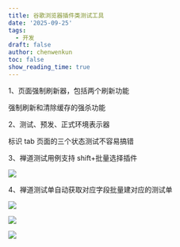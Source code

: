 ```yaml
---
title: 谷歌浏览器插件类测试工具
date: '2025-09-25'
tags:
  - 开发
draft: false
author: chenwenkun
toc: false
show_reading_time: true
---
```

1、页面强制刷新器，包括两个刷新功能

强制刷新和清除缓存的强杀功能

2、测试、预发、正式环境表示器

标识 tab 页面的三个状态测试不容易搞错

3、禅道测试用例支持 shift+批量选择插件

![](https://prod-files-secure.s3.us-west-2.amazonaws.com/c205fb54-92b2-4987-8be3-972b67d27acc/7ca8990d-2ef0-4ad6-8256-c807dbb8b3d5/image.png?X-Amz-Algorithm=AWS4-HMAC-SHA256&X-Amz-Content-Sha256=UNSIGNED-PAYLOAD&X-Amz-Credential=ASIAZI2LB4662SZLUR34%2F20251029%2Fus-west-2%2Fs3%2Faws4_request&X-Amz-Date=20251029T122239Z&X-Amz-Expires=3600&X-Amz-Security-Token=IQoJb3JpZ2luX2VjEBwaCXVzLXdlc3QtMiJGMEQCIDVmOzrYXRngqLt%2F7q4DJBxeQNxfz1720kdyrdKxsY59AiBwD0wQPjznF05kDBWJBp1Mu%2Bf93hEhsAtCBCDn9Jo5diqIBAjV%2F%2F%2F%2F%2F%2F%2F%2F%2F%2F8BEAAaDDYzNzQyMzE4MzgwNSIM1QW%2B1Aebrn%2Fql%2FDXKtwDYy4K%2BTLbh4nyB%2FDojOrK5yICFGHmcZj%2BOwgbgeizHrrf1TEbU%2BRokSqA4ZQ%2FUHpHLVmyujx2RFNAa2YjHKKex31g0Mxbv1Yq%2FgpYcTeHiHtkswcW9o6O9fxkozpZVb46MxqCqbfJyfycv5MjIGMFlcmNSvR4sybL8u6rcnq%2B2FwuihiLTrpCokikcL0KhI5QNLrYei4YDt%2FqoMT9hhHd48LexhbNXEDRmSzv9VylmPIcgpHOVG0TFKGfNyE%2FbtdZXTVWJDdxLsJP%2FMJxorzznm2bGk%2BqiZ8y8fL5B8A4M4e5fsi8XtOmr6%2B3qXH7tZogpvt92xQomSpCvVZnpZPFXGCRRs64tLLDvHVArCWefFfAUb1Jc6GSIrpbVh8H4c7oWDZc3wUOeZES8FFJxzSdiuBds8u2%2BJgAF2nEr8U%2BdBILfEKjAH5STmgBeFkr1VpLIK4FUUyX8cQOVN9xJ3V%2F3tgCb3I%2BB4JhEadljuqJSgIWsFDiKZy8YSm9wUlWaQNnlCPZ%2FnQNGc9A5LkXKwy%2B1zD9%2FzHJaiMHMqH370yUPPJVKXbX0eF5nYcorCL7pG4Mek5HjJmKlTubsZy4VZ21PL40So9qOGMu3tp7Gg44Pvrl32V4ENQ4xeTIeSkwhP%2BHyAY6pgEfdwWhNggTenfIG7NtL3eTduwUsdA1m6w1jVcmNv8dEGSfOXBS5pfij3un1pK0FadmLr7QP0zv08sKCpz71ffnEah4%2BwuGRQQZp0%2FM6pYl%2Bfl%2FBiz7xA5qi%2BObk5WmoND0FnXgW7YQF%2BtypqYhMG5W1q51j1qZCZbSEYWCzLn5tkpQiDeDZLyRajmlojzfesgBVCGttVsrhHXfAO%2FGVTOT3r3wduyb&X-Amz-Signature=9ff01be19ae0589a7035b1ea60f60503d262d3b2ae2924433be1ca8b1eb0869e&X-Amz-SignedHeaders=host&x-amz-checksum-mode=ENABLED&x-id=GetObject)

4、禅道测试单自动获取对应字段批量建对应的测试单

![](https://prod-files-secure.s3.us-west-2.amazonaws.com/c205fb54-92b2-4987-8be3-972b67d27acc/1ea39b01-dd1c-4a56-bb09-4fe87447f5c7/image.png?X-Amz-Algorithm=AWS4-HMAC-SHA256&X-Amz-Content-Sha256=UNSIGNED-PAYLOAD&X-Amz-Credential=ASIAZI2LB4662SZLUR34%2F20251029%2Fus-west-2%2Fs3%2Faws4_request&X-Amz-Date=20251029T122239Z&X-Amz-Expires=3600&X-Amz-Security-Token=IQoJb3JpZ2luX2VjEBwaCXVzLXdlc3QtMiJGMEQCIDVmOzrYXRngqLt%2F7q4DJBxeQNxfz1720kdyrdKxsY59AiBwD0wQPjznF05kDBWJBp1Mu%2Bf93hEhsAtCBCDn9Jo5diqIBAjV%2F%2F%2F%2F%2F%2F%2F%2F%2F%2F8BEAAaDDYzNzQyMzE4MzgwNSIM1QW%2B1Aebrn%2Fql%2FDXKtwDYy4K%2BTLbh4nyB%2FDojOrK5yICFGHmcZj%2BOwgbgeizHrrf1TEbU%2BRokSqA4ZQ%2FUHpHLVmyujx2RFNAa2YjHKKex31g0Mxbv1Yq%2FgpYcTeHiHtkswcW9o6O9fxkozpZVb46MxqCqbfJyfycv5MjIGMFlcmNSvR4sybL8u6rcnq%2B2FwuihiLTrpCokikcL0KhI5QNLrYei4YDt%2FqoMT9hhHd48LexhbNXEDRmSzv9VylmPIcgpHOVG0TFKGfNyE%2FbtdZXTVWJDdxLsJP%2FMJxorzznm2bGk%2BqiZ8y8fL5B8A4M4e5fsi8XtOmr6%2B3qXH7tZogpvt92xQomSpCvVZnpZPFXGCRRs64tLLDvHVArCWefFfAUb1Jc6GSIrpbVh8H4c7oWDZc3wUOeZES8FFJxzSdiuBds8u2%2BJgAF2nEr8U%2BdBILfEKjAH5STmgBeFkr1VpLIK4FUUyX8cQOVN9xJ3V%2F3tgCb3I%2BB4JhEadljuqJSgIWsFDiKZy8YSm9wUlWaQNnlCPZ%2FnQNGc9A5LkXKwy%2B1zD9%2FzHJaiMHMqH370yUPPJVKXbX0eF5nYcorCL7pG4Mek5HjJmKlTubsZy4VZ21PL40So9qOGMu3tp7Gg44Pvrl32V4ENQ4xeTIeSkwhP%2BHyAY6pgEfdwWhNggTenfIG7NtL3eTduwUsdA1m6w1jVcmNv8dEGSfOXBS5pfij3un1pK0FadmLr7QP0zv08sKCpz71ffnEah4%2BwuGRQQZp0%2FM6pYl%2Bfl%2FBiz7xA5qi%2BObk5WmoND0FnXgW7YQF%2BtypqYhMG5W1q51j1qZCZbSEYWCzLn5tkpQiDeDZLyRajmlojzfesgBVCGttVsrhHXfAO%2FGVTOT3r3wduyb&X-Amz-Signature=3ba96de706f1762e041c887f7fe056e5ea9ada7228bfdce5c6242cb6d01c9eca&X-Amz-SignedHeaders=host&x-amz-checksum-mode=ENABLED&x-id=GetObject)

![](https://prod-files-secure.s3.us-west-2.amazonaws.com/c205fb54-92b2-4987-8be3-972b67d27acc/fa727f1d-546c-42aa-9508-d8d3d1275bcd/image.png?X-Amz-Algorithm=AWS4-HMAC-SHA256&X-Amz-Content-Sha256=UNSIGNED-PAYLOAD&X-Amz-Credential=ASIAZI2LB4662SZLUR34%2F20251029%2Fus-west-2%2Fs3%2Faws4_request&X-Amz-Date=20251029T122239Z&X-Amz-Expires=3600&X-Amz-Security-Token=IQoJb3JpZ2luX2VjEBwaCXVzLXdlc3QtMiJGMEQCIDVmOzrYXRngqLt%2F7q4DJBxeQNxfz1720kdyrdKxsY59AiBwD0wQPjznF05kDBWJBp1Mu%2Bf93hEhsAtCBCDn9Jo5diqIBAjV%2F%2F%2F%2F%2F%2F%2F%2F%2F%2F8BEAAaDDYzNzQyMzE4MzgwNSIM1QW%2B1Aebrn%2Fql%2FDXKtwDYy4K%2BTLbh4nyB%2FDojOrK5yICFGHmcZj%2BOwgbgeizHrrf1TEbU%2BRokSqA4ZQ%2FUHpHLVmyujx2RFNAa2YjHKKex31g0Mxbv1Yq%2FgpYcTeHiHtkswcW9o6O9fxkozpZVb46MxqCqbfJyfycv5MjIGMFlcmNSvR4sybL8u6rcnq%2B2FwuihiLTrpCokikcL0KhI5QNLrYei4YDt%2FqoMT9hhHd48LexhbNXEDRmSzv9VylmPIcgpHOVG0TFKGfNyE%2FbtdZXTVWJDdxLsJP%2FMJxorzznm2bGk%2BqiZ8y8fL5B8A4M4e5fsi8XtOmr6%2B3qXH7tZogpvt92xQomSpCvVZnpZPFXGCRRs64tLLDvHVArCWefFfAUb1Jc6GSIrpbVh8H4c7oWDZc3wUOeZES8FFJxzSdiuBds8u2%2BJgAF2nEr8U%2BdBILfEKjAH5STmgBeFkr1VpLIK4FUUyX8cQOVN9xJ3V%2F3tgCb3I%2BB4JhEadljuqJSgIWsFDiKZy8YSm9wUlWaQNnlCPZ%2FnQNGc9A5LkXKwy%2B1zD9%2FzHJaiMHMqH370yUPPJVKXbX0eF5nYcorCL7pG4Mek5HjJmKlTubsZy4VZ21PL40So9qOGMu3tp7Gg44Pvrl32V4ENQ4xeTIeSkwhP%2BHyAY6pgEfdwWhNggTenfIG7NtL3eTduwUsdA1m6w1jVcmNv8dEGSfOXBS5pfij3un1pK0FadmLr7QP0zv08sKCpz71ffnEah4%2BwuGRQQZp0%2FM6pYl%2Bfl%2FBiz7xA5qi%2BObk5WmoND0FnXgW7YQF%2BtypqYhMG5W1q51j1qZCZbSEYWCzLn5tkpQiDeDZLyRajmlojzfesgBVCGttVsrhHXfAO%2FGVTOT3r3wduyb&X-Amz-Signature=0b58bbc9b85f1fdbf6510c364aac05e5a30b4b950db4c112801d800d8c2b256c&X-Amz-SignedHeaders=host&x-amz-checksum-mode=ENABLED&x-id=GetObject)

![](https://prod-files-secure.s3.us-west-2.amazonaws.com/c205fb54-92b2-4987-8be3-972b67d27acc/2a374ca8-3be3-4978-8ee1-2331f1db0267/image.png?X-Amz-Algorithm=AWS4-HMAC-SHA256&X-Amz-Content-Sha256=UNSIGNED-PAYLOAD&X-Amz-Credential=ASIAZI2LB4662SZLUR34%2F20251029%2Fus-west-2%2Fs3%2Faws4_request&X-Amz-Date=20251029T122239Z&X-Amz-Expires=3600&X-Amz-Security-Token=IQoJb3JpZ2luX2VjEBwaCXVzLXdlc3QtMiJGMEQCIDVmOzrYXRngqLt%2F7q4DJBxeQNxfz1720kdyrdKxsY59AiBwD0wQPjznF05kDBWJBp1Mu%2Bf93hEhsAtCBCDn9Jo5diqIBAjV%2F%2F%2F%2F%2F%2F%2F%2F%2F%2F8BEAAaDDYzNzQyMzE4MzgwNSIM1QW%2B1Aebrn%2Fql%2FDXKtwDYy4K%2BTLbh4nyB%2FDojOrK5yICFGHmcZj%2BOwgbgeizHrrf1TEbU%2BRokSqA4ZQ%2FUHpHLVmyujx2RFNAa2YjHKKex31g0Mxbv1Yq%2FgpYcTeHiHtkswcW9o6O9fxkozpZVb46MxqCqbfJyfycv5MjIGMFlcmNSvR4sybL8u6rcnq%2B2FwuihiLTrpCokikcL0KhI5QNLrYei4YDt%2FqoMT9hhHd48LexhbNXEDRmSzv9VylmPIcgpHOVG0TFKGfNyE%2FbtdZXTVWJDdxLsJP%2FMJxorzznm2bGk%2BqiZ8y8fL5B8A4M4e5fsi8XtOmr6%2B3qXH7tZogpvt92xQomSpCvVZnpZPFXGCRRs64tLLDvHVArCWefFfAUb1Jc6GSIrpbVh8H4c7oWDZc3wUOeZES8FFJxzSdiuBds8u2%2BJgAF2nEr8U%2BdBILfEKjAH5STmgBeFkr1VpLIK4FUUyX8cQOVN9xJ3V%2F3tgCb3I%2BB4JhEadljuqJSgIWsFDiKZy8YSm9wUlWaQNnlCPZ%2FnQNGc9A5LkXKwy%2B1zD9%2FzHJaiMHMqH370yUPPJVKXbX0eF5nYcorCL7pG4Mek5HjJmKlTubsZy4VZ21PL40So9qOGMu3tp7Gg44Pvrl32V4ENQ4xeTIeSkwhP%2BHyAY6pgEfdwWhNggTenfIG7NtL3eTduwUsdA1m6w1jVcmNv8dEGSfOXBS5pfij3un1pK0FadmLr7QP0zv08sKCpz71ffnEah4%2BwuGRQQZp0%2FM6pYl%2Bfl%2FBiz7xA5qi%2BObk5WmoND0FnXgW7YQF%2BtypqYhMG5W1q51j1qZCZbSEYWCzLn5tkpQiDeDZLyRajmlojzfesgBVCGttVsrhHXfAO%2FGVTOT3r3wduyb&X-Amz-Signature=f8aefbcef8e30c1ec6673eaccec80b27be0810722fb0502dacacb818fb221709&X-Amz-SignedHeaders=host&x-amz-checksum-mode=ENABLED&x-id=GetObject)
